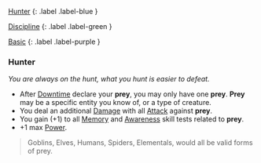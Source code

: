 
[Hunter](Game/Character-Development#Hunter)
{: .label .label-blue }

[Discipline](Game/Character-Development#Discipline)
{: .label .label-green }

[Basic](Game/Character-Development#Basic)
{: .label .label-purple }
### Hunter
*You are always on the hunt, what you hunt is easier to defeat.*
* After [Downtime](Game/Telling-The-Story#Downtime) declare your **prey**, you may only have one **prey**. **Prey** may be a specific entity you know of, or a type of creature.
* You deal an additional [Damage](Game/Core/Terminology#Damage) with all [Attack](Game/Core/Terminology#Attack) against **prey**.
* You gain (+1) to all [Memory](Game/Core/Intelligence#Memory) and [Awareness](Game/Core/Instinct#Awareness) skill tests related to **prey**.
* +1 max [Power](Game/Core/Blocks/Power).

> Goblins, Elves, Humans, Spiders, Elementals, would all be valid forms of prey.